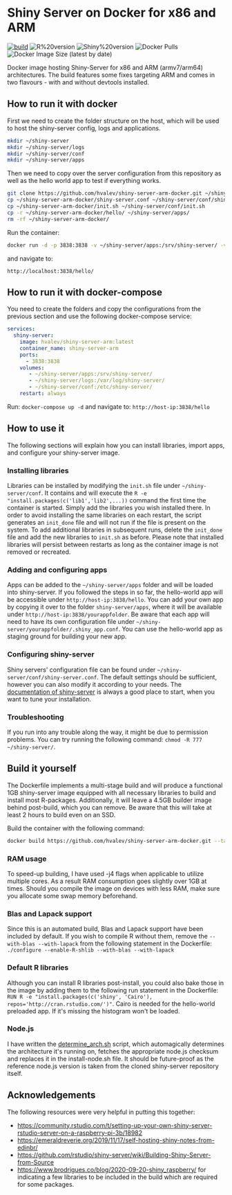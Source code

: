# Shiny Server on Docker for x86 and ARM
[![build](https://github.com/hvalev/shiny-server-arm-docker/actions/workflows/build.yml/badge.svg)](https://github.com/hvalev/shiny-server-arm-docker/actions/workflows/build.yml)
![R%20version](https://img.shields.io/badge/R%20version-4.4.0-green)
![Shiny%20version](https://img.shields.io/badge/Shiny%20version-1.5.22.1017-green)
![Docker Pulls](https://img.shields.io/docker/pulls/hvalev/shiny-server-arm)
![Docker Image Size (latest by date)](https://img.shields.io/docker/image-size/hvalev/shiny-server-arm)

Docker image hosting Shiny-Server for x86 and ARM (armv7/arm64) architectures. The build features some fixes targeting ARM and comes in two flavours - with and without devtools installed.

## How to run it with docker
First we need to create the folder structure on the host, which will be used to host the shiny-server config, logs and applications.
```bash
mkdir ~/shiny-server
mkdir ~/shiny-server/logs
mkdir ~/shiny-server/conf
mkdir ~/shiny-server/apps
```
Then we need to copy over the server configuration from this repository as well as the hello world app to test if everything works.
```bash
git clone https://github.com/hvalev/shiny-server-arm-docker.git ~/shiny-server-arm-docker
cp ~/shiny-server-arm-docker/shiny-server.conf ~/shiny-server/conf/shiny-server.conf
cp ~/shiny-server-arm-docker/init.sh ~/shiny-server/conf/init.sh
cp -r ~/shiny-server-arm-docker/hello/ ~/shiny-server/apps/
rm -rf ~/shiny-server-arm-docker/
```
Run the container:
```bash
docker run -d -p 3838:3838 -v ~/shiny-server/apps:/srv/shiny-server/ -v ~/shiny-server/logs:/var/log/shiny-server/ -v ~/shiny-server/conf:/etc/shiny-server/ --name shiny-server hvalev/shiny-server-arm:latest
```
and navigate to:
```
http://localhost:3838/hello/
```

## How to run it with docker-compose
You need to create the folders and copy the configurations from the previous section and use the following docker-compose service:
```yaml
services:
  shiny-server:
    image: hvalev/shiny-server-arm:latest
    container_name: shiny-server-arm
    ports:
      - 3838:3838
    volumes:
       - ~/shiny-server/apps:/srv/shiny-server/
       - ~/shiny-server/logs:/var/log/shiny-server/
       - ~/shiny-server/conf:/etc/shiny-server/
    restart: always
```
Run: ```docker-compose up -d``` and navigate to: ```http://host-ip:3838/hello```

## How to use it
The following sections will explain how you can install libraries, import apps, and configure your shiny-server image.

### Installing libraries
Libraries can be installed by modifying the ```init.sh``` file under ```~/shiny-server/conf```. It contains and will execute the ```R -e "install.packages(c('lib1','lib2',...))``` command the first time the container is started. Simply add the libraries you wish installed there. In order to avoid installing the same libraries on each restart, the script generates an ```init_done``` file and will not run if the file is present on the system. To add additional libraries in subsequent runs, delete the ```init_done``` file and add the new libraries to ```init.sh``` as before. Please note that installed libraries will persist between restarts as long as the container image is not removed or recreated.

### Adding and configuring apps
Apps can be added to the ```~/shiny-server/apps``` folder and will be loaded into shiny-server. If you followed the steps in so far, the hello-world app will be accessible under ```http://host-ip:3838/hello```. You can add your own app by copying it over to the folder ```shiny-server/apps```, where it will be available under ```http://host-ip:3838/yourappfolder```. Be aware that each app will need to have its own configuration file under ```~/shiny-server/yourappfolder/.shiny_app.conf```. You can use the hello-world app as staging ground for building your new app. 

### Configuring shiny-server
Shiny servers' configuration file can be found under ```~/shiny-server/conf/shiny-server.conf```. The default settings should be sufficient, however you can also modify it according to your needs. The [documentation of shiny-server](https://docs.rstudio.com/shiny-server/) is always a good place to start, when you want to tune your installation.

### Troubleshooting
If you run into any trouble along the way, it might be due to permission problems. You can try running the following command: ```chmod -R 777 ~/shiny-server/```.

## Build it yourself
The Dockerfile implements a multi-stage build and will produce a functional 1GB shiny-server image equipped with all necessary libraries to build and install most R-packages. Additionally, it will leave a 4.5GB builder image behind post-build, which you can remove. Be aware that this will take at least 2 hours to build even on an SSD.

Build the container with the following command:
```bash
docker build https://github.com/hvalev/shiny-server-arm-docker.git --tag shiny-server-arm
```

### RAM usage
To speed-up building, I have used -j4 flags when applicable to utilize multiple cores. As a result RAM consumption goes slightly over 1GB at times. Should you compile the image on devices with less RAM, make sure you allocate some swap memory beforehand.

### Blas and Lapack support
Since this is an automated build, Blas and Lapack support have been included by default.
If you wish to compile R without them, remove the ```--with-blas --with-lapack``` from the following statement in the Dockerfile: ```./configure --enable-R-shlib --with-blas --with-lapack```

### Default R libraries
Although you can install R libraries post-install, you could also bake those in the image by adding them to the following run statement in the Dockerfile:
```RUN R -e "install.packages(c('shiny', 'Cairo'), repos='http://cran.rstudio.com/')"```.
Cairo is needed for the hello-world preloaded app. If it's missing the histogram won't be loaded.

### Node.js
I have written the [determine_arch.sh](https://github.com/hvalev/shiny-server-arm-docker/blob/master/determine_arch.sh) script, which automagically determines the architecture it's running on, fetches the appropriate node.js checksum and replaces it in the install-node.sh file. It should be future-proof as the reference node.js version is taken from the cloned shiny-server repository itself.

## Acknowledgements
The following resources were very helpful in putting this together:
* https://community.rstudio.com/t/setting-up-your-own-shiny-server-rstudio-server-on-a-raspberry-pi-3b/18982
* https://emeraldreverie.org/2019/11/17/self-hosting-shiny-notes-from-edinbr/
* https://github.com/rstudio/shiny-server/wiki/Building-Shiny-Server-from-Source
* https://www.brodrigues.co/blog/2020-09-20-shiny_raspberry/ for indicating a few libraries to be included in the build which are required for some packages.
